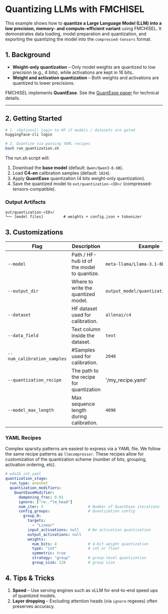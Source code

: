 # Quantizing LLMs with FMCHISEL

This example shows how to **quantize a Large Language Model (LLM) into a low precision, memory- and compute-efficient variant** using FMCHISEL. It demonstrates data loading, model preparation and quantization, and exporting the quantizing the model into the `compressed-tensors` format.

## 1. Background

* **Weight-only quantization** – Only model weights are quantized to low precision (e.g., 4 bits), while activations are kept in 16 bits..
* **Weight and activation quantization** – Both weights and activations are quantized to lower precisions.

FMCHISEL implements **QuantEase**. See the [QuantEase paper](https://arxiv.org/abs/2309.01885) for technical details.

---

## 2. Getting Started

```bash
# 1. (Optional) login to HF if models / datasets are gated
huggingface-cli login

# 2. Quantize via passing YAML recipes
bash run_quantization.sh
```

The run.sh script will:

1. Download the **base model** (default: `Qwen/Qwen3-0.6B`).
2. Load **C4-en** calibration samples (default: `1024`).
3. Apply **QuantEase** quantization (4 bits weight-only quantization).
4. Save the quantized model to `out/quantization-<ID>/` (compressed-tensors-compatible).

### Output Artifacts

```
out/quantization-<ID>/
└── [model files]         # weights + config.json + tokenizer
```


## 3. Customizations


| Flag | Description | Example |
|------|-------------|---------|
| `--model` | Path / HF-hub id of the model to quantize. | `meta-llama/Llama-3.1-8B` |
| `--output_dir` | Where to write the quantized model. | `output_model/quantization/my_llama` |
| `--dataset` | HF dataset used for calibration. | `allenai/c4` |
| `--data_field` | Text column inside the dataset. | `text` |
| `--num_calibration_samples` | #Samples used for calibration. | `2048` |
| `--quantization_recipe` | The path to the recipe for quantization | '/my_recipe.yaml' |
| `--model_max_length` | Max sequence length during calibration. | `4096` |

### YAML Recipes

Complex sparsity patterns are easiest to express via a YAML file. We follow the same recipe patterns as `llmcompressor`. These recipes allow for customization of the quantization scheme (number of bits, grouping, activation ordering, etc).

```yaml
# w4a16_int.yaml
quantization_stage:
  run_type: oneshot
  quantization_modifiers:
    QuantEaseModifier:  
      dampening_frac: 0.01
      ignore: ["re:.*lm_head"]
      num_iter: 5                    # Number of QuantEase iterations
      config_groups:                 # Quantization config
        group_0:
          targets:
            - "Linear"
          input_activations: null    # No activation quantization
          output_activations: null
          weights:
            num_bits: 4              # 4-bit weight quantization
            type: "int"              # int or float
            symmetric: true
            strategy: "group"        # group-level quantization
            group_size: 128          # group size
```



## 4. Tips & Tricks

1. **Speed** – Use serving engines such as vLLM for end-to-end speed ups of quantized models.
2. **Layer dropping** – Excluding attention heads (via `ignore` regexes) often preserves accuracy.